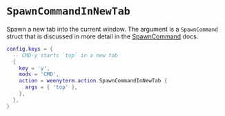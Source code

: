 # `SpawnCommandInNewTab`

Spawn a new tab into the current window.
The argument is a `SpawnCommand` struct that is discussed in more
detail in the [SpawnCommand](../SpawnCommand.md) docs.

```lua
config.keys = {
  -- CMD-y starts `top` in a new tab
  {
    key = 'y',
    mods = 'CMD',
    action = weenyterm.action.SpawnCommandInNewTab {
      args = { 'top' },
    },
  },
}
```


